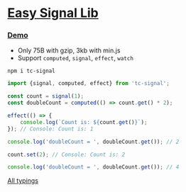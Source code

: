 <!--
 * @Author: theajack
 * @Date: 2023-05-09 22:31:06
 * @Description: Coding something
-->
# [Easy Signal Lib](https://github.com/theajack/signal)

### [Demo](https://shiyix.cn/jsbox/?github=theajack.signal)

- Only 75B with gzip, 3kb with min.js
- Support `computed`, `signal`, `effect`, `watch`

```
npm i tc-signal
```

```js
import {signal, computed, effect} from 'tc-signal';

const count = signal(1);
const doubleCount = computed(() => count.get() * 2);

effect(() => {
    console.log(`Count is: ${count.get()}`);
}); // Console: Count is: 1

console.log('doubleCount = ', doubleCount.get()); // 2

count.set(2); // Console: Count is: 2

console.log('doubleCount = ', doubleCount.get()); // 4
```

[All typings](https://unpkg.com/tc-signal/tc-signal.es.min.d.ts)
